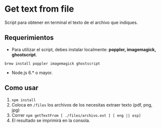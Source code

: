 # Get text from file
Script para obtener en terminal el texto de el archivo que indiques.

## Requerimientos
- Para utilizar el script, debes instalar localmente: **poppler, imagemagick, ghostscript**.

`brew install poppler imagemagick ghostscript`

 - Node.js 6.* o mayor.

## Como usar

 1. `npm install`
 2. Coloca en `/files` los archivos de los necesitas extraer texto (pdf,
    png, jpg)
 3. Correr `npm getTextFrom [ ./files/archivo.ext ] [ eng || esp]`
 4. El resultado se imprimirá en la consola.